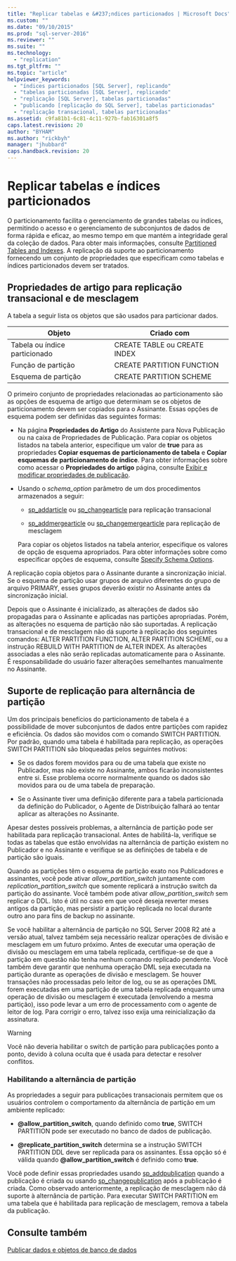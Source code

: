 ```yaml
---
title: "Replicar tabelas e &#237;ndices particionados | Microsoft Docs"
ms.custom: ""
ms.date: "09/10/2015"
ms.prod: "sql-server-2016"
ms.reviewer: ""
ms.suite: ""
ms.technology: 
  - "replication"
ms.tgt_pltfrm: ""
ms.topic: "article"
helpviewer_keywords: 
  - "índices particionados [SQL Server], replicando"
  - "tabelas particionadas [SQL Server], replicando"
  - "replicação [SQL Server], tabelas particionadas"
  - "publicando [replicação do SQL Server], tabelas particionadas"
  - "replicação transacional, tabelas particionadas"
ms.assetid: c9fa81b1-6c81-4c11-927b-fab16301a8f5
caps.latest.revision: 20
author: "BYHAM"
ms.author: "rickbyh"
manager: "jhubbard"
caps.handback.revision: 20
---
```

# Replicar tabelas e &#237;ndices particionados
  O particionamento facilita o gerenciamento de grandes tabelas ou índices, permitindo o acesso e o gerenciamento de subconjuntos de dados de forma rápida e eficaz, ao mesmo tempo em que mantém a integridade geral da coleção de dados. Para obter mais informações, consulte [Partitioned Tables and Indexes](../../../relational-databases/partitions/partitioned-tables-and-indexes.md). A replicação dá suporte ao particionamento fornecendo um conjunto de propriedades que especificam como tabelas e índices particionados devem ser tratados.  
  
## Propriedades de artigo para replicação transacional e de mesclagem  
 A tabela a seguir lista os objetos que são usados para particionar dados.  
  
|Objeto|Criado com|  
|------------|----------------------|  
|Tabela ou índice particionado|CREATE TABLE ou CREATE INDEX|  
|Função de partição|CREATE PARTITION FUNCTION|  
|Esquema de partição|CREATE PARTITION SCHEME|  
  
 O primeiro conjunto de propriedades relacionadas ao particionamento são as opções de esquema de artigo que determinam se os objetos de particionamento devem ser copiados para o Assinante. Essas opções de esquema podem ser definidas das seguintes formas:  
  
-   Na página **Propriedades do Artigo** do Assistente para Nova Publicação ou na caixa de Propriedades de Publicação. Para copiar os objetos listados na tabela anterior, especifique um valor de **true** para as propriedades **Copiar esquemas de particionamento de tabela** e **Copiar esquemas de particionamento de índice**. Para obter informações sobre como acessar o **Propriedades do artigo** página, consulte [Exibir e modificar propriedades de publicação](../../../relational-databases/replication/publish/view-and-modify-publication-properties.md).  
  
-   Usando o *schema_option* parâmetro de um dos procedimentos armazenados a seguir:  
  
    -   [sp_addarticle](../../../relational-databases/system-stored-procedures/sp-addarticle-transact-sql.md) ou [sp_changearticle](../../../relational-databases/system-stored-procedures/sp-changearticle-transact-sql.md) para replicação transacional  
  
    -   [sp_addmergearticle](../../../relational-databases/system-stored-procedures/sp-addmergearticle-transact-sql.md) ou [sp_changemergearticle](../../../relational-databases/system-stored-procedures/sp-changemergearticle-transact-sql.md) para replicação de mesclagem  
  
     Para copiar os objetos listados na tabela anterior, especifique os valores de opção de esquema apropriados. Para obter informações sobre como especificar opções de esquema, consulte [Specify Schema Options](../../../relational-databases/replication/publish/specify-schema-options.md).  
  
 A replicação copia objetos para o Assinante durante a sincronização inicial. Se o esquema de partição usar grupos de arquivo diferentes do grupo de arquivo PRIMARY, esses grupos deverão existir no Assinante antes da sincronização inicial.  
  
 Depois que o Assinante é inicializado, as alterações de dados são propagadas para o Assinante e aplicadas nas partições apropriadas. Porém, as alterações no esquema de partição não são suportadas. A replicação transacional e de mesclagem não dá suporte à replicação dos seguintes comandos: ALTER PARTITION FUNCTION, ALTER PARTITION SCHEME, ou a instrução REBUILD WITH PARTITION de ALTER INDEX. As alterações associadas a eles não serão replicadas automaticamente para o Assinante. É responsabilidade do usuário fazer alterações semelhantes manualmente no Assinante.  
  
## Suporte de replicação para alternância de partição  
 Um dos principais benefícios do particionamento de tabela é a possibilidade de mover subconjuntos de dados entre partições com rapidez e eficiência. Os dados são movidos com o comando SWITCH PARTITION. Por padrão, quando uma tabela é habilitada para replicação, as operações SWITCH PARTITION são bloqueadas pelos seguintes motivos:  
  
-   Se os dados forem movidos para ou de uma tabela que existe no Publicador, mas não existe no Assinante, ambos ficarão inconsistentes entre si. Esse problema ocorre normalmente quando os dados são movidos para ou de uma tabela de preparação.  
  
-   Se o Assinante tiver uma definição diferente para a tabela particionada da definição do Publicador, o Agente de Distribuição falhará ao tentar aplicar as alterações no Assinante.  
  
 Apesar destes possíveis problemas, a alternância de partição pode ser habilitada para replicação transacional. Antes de habilitá-la, verifique se todas as tabelas que estão envolvidas na alternância de partição existem no Publicador e no Assinante e verifique se as definições de tabela e de partição são iguais.  
  
 Quando as partições têm o esquema de partição exato nos Publicadores e assinantes, você pode ativar *allow_partition_switch* juntamente com *replication_partition_switch* que somente replicará a instrução switch da partição do assinante. Você também pode ativar *allow_partition_switch* sem replicar o DDL. Isto é útil no caso em que você deseja reverter meses antigos da partição, mas persistir a partição replicada no local durante outro ano para fins de backup no assinante.  
  
 Se você habilitar a alternância de partição no SQL Server 2008 R2 até a versão atual, talvez também seja necessário realizar operações de divisão e mesclagem em um futuro próximo. Antes de executar uma operação de divisão ou mesclagem em uma tabela replicada, certifique-se de que a partição em questão não tenha nenhum comando replicado pendente. Você também deve garantir que nenhuma operação DML seja executada na partição durante as operações de divisão e mesclagem. Se houver transações não processadas pelo leitor de log, ou se as operações DML forem executadas em uma partição de uma tabela replicada enquanto uma operação de divisão ou mesclagem é executada (envolvendo a mesma partição), isso pode levar a um erro de processamento com o agente de leitor de log. Para corrigir o erro, talvez isso exija uma reinicialização da assinatura.  
  
> [!WARNING]  
>  Você não deveria habilitar o switch de partição para publicações ponto a ponto, devido à coluna oculta que é usada para detectar e resolver conflitos.  
  
### Habilitando a alternância de partição  
 As propriedades a seguir para publicações transacionais permitem que os usuários controlem o comportamento da alternância de partição em um ambiente replicado:  
  
-   **@allow_partition_switch**, quando definido como **true**, SWITCH PARTITION pode ser executado no banco de dados de publicação.  
  
-   **@replicate_partition_switch** determina se a instrução SWITCH PARTITION DDL deve ser replicada para os assinantes. Essa opção só é válida quando **@allow_partition_switch** é definido como **true**.  
  
 Você pode definir essas propriedades usando [sp_addpublication](../../../relational-databases/system-stored-procedures/sp-addpublication-transact-sql.md) quando a publicação é criada ou usando [sp_changepublication](../../../relational-databases/system-stored-procedures/sp-changepublication-transact-sql.md) após a publicação é criada. Como observado anteriormente, a replicação de mesclagem não dá suporte à alternância de partição. Para executar SWITCH PARTITION em uma tabela que é habilitada para replicação de mesclagem, remova a tabela da publicação.  
  
## Consulte também  
 [Publicar dados e objetos de banco de dados](../../../relational-databases/replication/publish/publish-data-and-database-objects.md)  
  
  